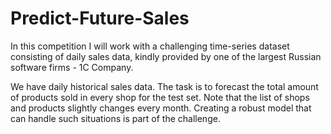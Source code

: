 # Predict-Future-Sales

In this competition I will work with a challenging time-series dataset consisting of daily sales data, kindly provided by one of the largest Russian software firms - 1C Company. 

We have daily historical sales data. The task is to forecast the total amount of products sold in every shop for the test set. Note that the list of shops and products slightly changes every month. Creating a robust model that can handle such situations is part of the challenge.
